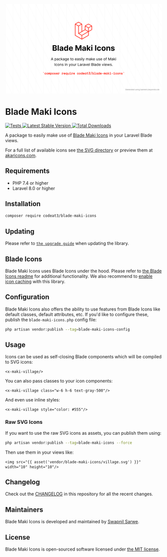 <p align="center">
    <img src="./socialcard-blade-maki-icons.png" width="1280" title="Social Card Blade Maki Icons">
</p>

# Blade Maki Icons

<a href="https://github.com/codeat3/blade-maki-icons/actions?query=workflow%3ATests">
    <img src="https://github.com/codeat3/blade-maki-icons/workflows/Tests/badge.svg" alt="Tests">
</a>
<a href="https://packagist.org/packages/codeat3/blade-maki-icons">
    <img src="https://img.shields.io/packagist/v/codeat3/blade-maki-icons" alt="Latest Stable Version">
</a>
<a href="https://packagist.org/packages/codeat3/blade-maki-icons">
    <img src="https://img.shields.io/packagist/dt/codeat3/blade-maki-icons" alt="Total Downloads">
</a>

A package to easily make use of [Blade Maki Icons](https://github.com/artcoholic/akar-icons) in your Laravel Blade views.

For a full list of available icons see [the SVG directory](resources/svg) or preview them at [akaricons.com](https://akaricons.com/).

## Requirements

- PHP 7.4 or higher
- Laravel 8.0 or higher

## Installation

```bash
composer require codeat3/blade-maki-icons
```

## Updating

Please refer to [`the upgrade guide`](UPGRADE.md) when updating the library.

## Blade Icons

Blade Maki Icons uses Blade Icons under the hood. Please refer to [the Blade Icons readme](https://github.com/blade-ui-kit/blade-icons) for additional functionality. We also recommend to [enable icon caching](https://github.com/blade-ui-kit/blade-icons#caching) with this library.

## Configuration

Blade Maki Icons also offers the ability to use features from Blade Icons like default classes, default attributes, etc. If you'd like to configure these, publish the `blade-maki-icons.php` config file:

```bash
php artisan vendor:publish --tag=blade-maki-icons-config
```

## Usage

Icons can be used as self-closing Blade components which will be compiled to SVG icons:

```blade
<x-maki-village/>
```

You can also pass classes to your icon components:

```blade
<x-maki-village class="w-6 h-6 text-gray-500"/>
```

And even use inline styles:

```blade
<x-maki-village style="color: #555"/>
```

### Raw SVG Icons

If you want to use the raw SVG icons as assets, you can publish them using:

```bash
php artisan vendor:publish --tag=blade-maki-icons --force
```

Then use them in your views like:

```blade
<img src="{{ asset('vendor/blade-maki-icons/village.svg') }}" width="10" height="10"/>
```

## Changelog

Check out the [CHANGELOG](CHANGELOG.md) in this repository for all the recent changes.

## Maintainers

Blade Maki Icons is developed and maintained by [Swapnil Sarwe](https://swapnilsarwe.com).

## License

Blade Maki Icons is open-sourced software licensed under [the MIT license](LICENSE.md).
